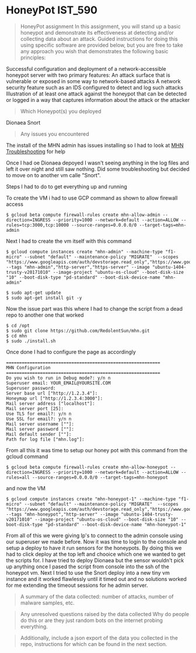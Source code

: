 # HoneyPot IST_590
>HoneyPot assignment
In this assignment, you will stand up a basic honeypot and demonstrate its effectiveness at detecting and/or collecting data about an attack. Guided instructions for doing this using specific software are provided below, but you are free to take any approach you wish that demonstrates the following basic principles:

Successful configuration and deployment of a network-accessible honeypot server with two primary features:
An attack surface that is vulnerable or exposed in some way to network-based attacks
A network security feature such as an IDS configured to detect and log such attacks
Illustration of at least one attack against the honeypot that can be detected or logged in a way that captures information about the attack or the attacker


>Which Honeypot(s) you deployed

Dionaea
Snort

>Any issues you encountered

The install of the MHN admin has issues installing so I had to look at [MHN Troubleshooting](https://github.com/threatstream/mhn/wiki/MHN-Troubleshooting-Guide) for help

Once I had oe Dionaea depoyed I wasn't seeing anything in the log files and left it over night and still saw nothing. Did some troubleshooting but decided to move on to another vm calle "Snort".


Steps I had to do to get everything up and running

To create the VM i had to use GCP command as shown to allow firewall access

```
$ gcloud beta compute firewall-rules create mhn-allow-admin --direction=INGRESS --priority=1000 --network=default --action=ALLOW --rules=tcp:3000,tcp:10000 --source-ranges=0.0.0.0/0 --target-tags=mhn-admin
```
Next I had to create the vm itself with this command
```
$ gcloud compute instances create "mhn-admin" --machine-type "f1-micro" --subnet "default" --maintenance-policy "MIGRATE"  --scopes "https://www.googleapis.com/auth/devstorage.read_only","https://www.googleapis.com/auth/logging.write","https://www.googleapis.com/auth/monitoring.write","https://www.googleapis.com/auth/servicecontrol","https://www.googleapis.com/auth/service.management.readonly","https://www.googleapis.com/auth/trace.append" --tags "mhn-admin","http-server","https-server" --image "ubuntu-1404-trusty-v20171010" --image-project "ubuntu-os-cloud" --boot-disk-size "10" --boot-disk-type "pd-standard" --boot-disk-device-name "mhn-admin"
```

```
$ sudo apt-get update
$ sudo apt-get install git -y
```
Now the issue part was this where I had to change the script from a dead repo to another one that worked

```
$ cd /opt
$ sudo git clone https://github.com/RedolentSun/mhn.git
$ cd mhn
$ sudo ./install.sh
```
Once done I had to configure the page as accordingly
```
===========================================================
MHN Configuration
===========================================================
Do you wish to run in Debug mode?: y/n n
Superuser email: YOUR_EMAIL@YOURSITE.COM
Superuser password: 
Server base url ["http://1.2.3.4"]: 
Honeymap url ["http://1.2.3.4:3000"]:
Mail server address ["localhost"]: 
Mail server port [25]: 
Use TLS for email?: y/n n
Use SSL for email?: y/n n
Mail server username [""]: 
Mail server password [""]: 
Mail default sender [""]: 
Path for log file ["mhn.log"]: 
```

From all this it was time to setup our honey pot with this command from the gcloud command
```
$ gcloud beta compute firewall-rules create mhn-allow-honeypot --direction=INGRESS --priority=1000 --network=default --action=ALLOW --rules=all --source-ranges=0.0.0.0/0 --target-tags=mhn-honeypot
```
and now the VM
```
$ gcloud compute instances create "mhn-honeypot-1" --machine-type "f1-micro" --subnet "default" --maintenance-policy "MIGRATE"  --scopes "https://www.googleapis.com/auth/devstorage.read_only","https://www.googleapis.com/auth/logging.write","https://www.googleapis.com/auth/monitoring.write","https://www.googleapis.com/auth/servicecontrol","https://www.googleapis.com/auth/service.management.readonly","https://www.googleapis.com/auth/trace.append" --tags "mhn-honeypot","http-server" --image "ubuntu-1404-trusty-v20171010" --image-project "ubuntu-os-cloud" --boot-disk-size "10" --boot-disk-type "pd-standard" --boot-disk-device-name "mhn-honeypot-1"
```
From all of this we were giving Ip's to connect to the admin console using our superuser we made before.
Now it was time to login to the console and setup a deploy to have it run sensors for the honeypots.
By doing this we had to click deploy at the top left and chooice which one we wanted to get the scripts for. I have tried to deploy Dionaea but the sensor wouldn't pick up anything once I pased the script from console into the ssh of the honeypot vm. Next I tried to use the Snort deploy into a new tiny vm instance and it worked flawlessly until it timed out and no solutions worked for me extending the timeout sessions for he admin server.

>A summary of the data collected: number of attacks, number of malware samples, etc.

>Any unresolved questions raised by the data collected
Why do people do this or are they just random bots on the internet probing everything.

>Additionally, include a json export of the data you collected in the repo, instructions for which can be found in the next section.
